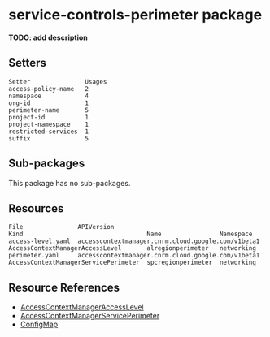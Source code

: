 # service-controls-perimeter package

**TODO: add description**

## Setters

```
Setter               Usages
access-policy-name   2
namespace            4
org-id               1
perimeter-name       5
project-id           1
project-namespace    1
restricted-services  1
suffix               5
```

## Sub-packages

This package has no sub-packages.

## Resources

```
File               APIVersion                                          Kind                                  Name                Namespace
access-level.yaml  accesscontextmanager.cnrm.cloud.google.com/v1beta1  AccessContextManagerAccessLevel       alregionperimeter   networking
perimeter.yaml     accesscontextmanager.cnrm.cloud.google.com/v1beta1  AccessContextManagerServicePerimeter  spcregionperimeter  networking
```

## Resource References

- [AccessContextManagerAccessLevel](https://cloud.google.com/config-connector/docs/reference/resource-docs/accesscontextmanager/accesscontextmanageraccesslevel)
- [AccessContextManagerServicePerimeter](https://cloud.google.com/config-connector/docs/reference/resource-docs/accesscontextmanager/accesscontextmanagerserviceperimeter)
- [ConfigMap](https://kubernetes.io/docs/reference/generated/kubernetes-api/v1.21/#configmap-v1-core)

